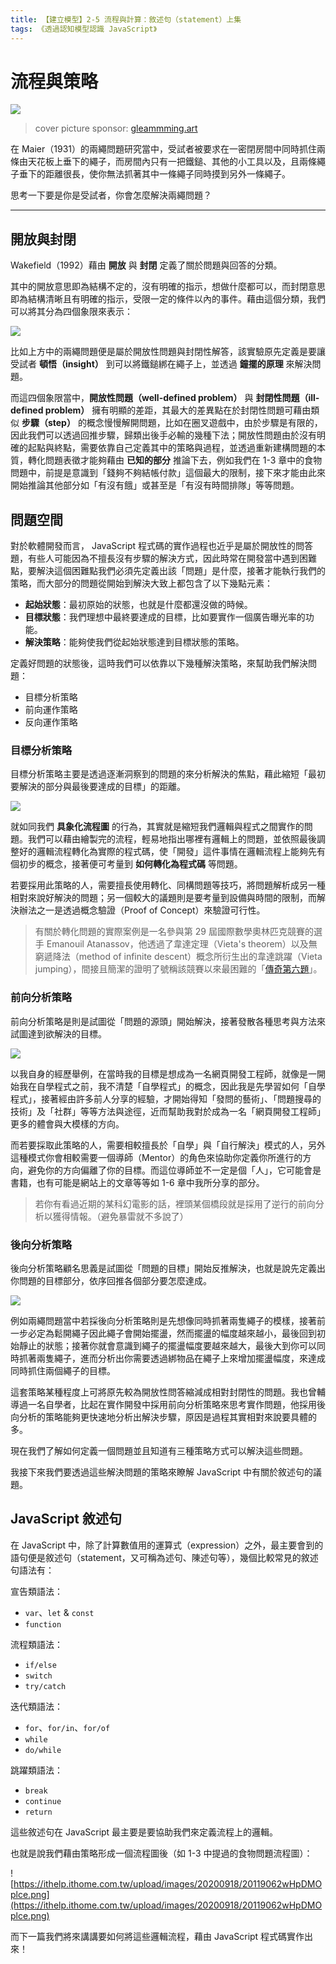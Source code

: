 ```yaml
---
title: 【建立模型】2-5 流程與計算：敘述句（statement）上集
tags: 《透過認知模型認識 JavaScript》
---
```


# 流程與策略

![](https://i.imgur.com/iiR1jdN.jpg)
> cover picture sponsor: [gleammming.art](https://www.instagram.com/gleammming.art/?hl=zh-tw)

在 Maier（1931）的兩繩問題研究當中，受試者被要求在一密閉房間中同時抓住兩條由天花板上垂下的繩子，而房間內只有一把鐵鎚、其他的小工具以及，且兩條繩子垂下的距離很長，使你無法抓著其中一條繩子同時摸到另外一條繩子。

思考一下要是你是受試者，你會怎麼解決兩繩問題？

---

## 開放與封閉

Wakefield（1992）藉由 **開放** 與 **封閉** 定義了關於問題與回答的分類。

其中的開放意思即為結構不定的，沒有明確的指示，想做什麼都可以，而封閉意思即為結構清晰且有明確的指示，受限一定的條件以內的事件。藉由這個分類，我們可以將其分為四個象限來表示：

![](https://i.imgur.com/q1uQikx.png)

比如上方中的兩繩問題便是屬於開放性問題與封閉性解答，該實驗原先定義是要讓受試者 **頓悟（insight）** 到可以將鐵鎚綁在繩子上，並透過 **鐘擺的原理** 來解決問題。

而這四個象限當中，**開放性問題（well-defined problem）** 與 **封閉性問題（ill-defined problem）** 擁有明顯的差距，其最大的差異點在於封閉性問題可藉由類似 **步驟（step）** 的概念慢慢解開問題，比如在圈叉遊戲中，由於步驟是有限的，因此我們可以透過回推步驟，歸類出後手必輸的幾種下法；開放性問題由於沒有明確的起點與終點，需要依靠自己定義其中的策略與過程，並透過重新建構問題的本質，轉化問題表徵才能夠藉由 **已知的部分** 推論下去，例如我們在 1-3 章中的食物問題中，前提是意識到「錢夠不夠結帳付款」這個最大的限制，接下來才能由此來開始推論其他部分如「有沒有餓」或甚至是「有沒有時間排隊」等等問題。

## 問題空間

對於軟體開發而言， JavaScript 程式碼的實作過程也近乎是屬於開放性的問答題，有些人可能因為不擅長沒有步驟的解決方式，因此時常在開發當中遇到困難點，要解決這個困難點我們必須先定義出該「問題」是什麼，接著才能執行我們的策略，而大部分的問題從開始到解決大致上都包含了以下幾點元素：

- **起始狀態**：最初原始的狀態，也就是什麼都還沒做的時候。
- **目標狀態**：我們理想中最終要達成的目標，比如要實作一個廣告曝光率的功能。
- **解決策略**：能夠使我們從起始狀態達到目標狀態的策略。

定義好問題的狀態後，這時我們可以依靠以下幾種解決策略，來幫助我們解決問題：

- 目標分析策略
- 前向運作策略
- 反向運作策略

### 目標分析策略

目標分析策略主要是透過逐漸洞察到的問題的來分析解決的焦點，藉此縮短「最初要解決的部分與最後要達成的目標」的距離。

![](https://i.imgur.com/evrUB3y.png)

就如同我們 **具象化流程圖** 的行為，其實就是縮短我們邏輯與程式之間實作的問題。我們可以藉由繪製完的流程，輕易地指出哪裡有邏輯上的問題，並依照最後調整好的邏輯流程轉化為實際的程式碼，使「開發」這件事情在邏輯流程上能夠先有個初步的概念，接著便可考量到 **如何轉化為程式碼** 等問題。

若要採用此策略的人，需要擅長使用轉化、同構問題等技巧，將問題解析成另一種相對來說好解決的問題；另一個較大的議題則是要考量到設備與時間的限制，而解決辦法之一是透過概念驗證（Proof of Concept）來驗證可行性。

> 有關於轉化問題的實際案例是一名參與第 29 屆國際數學奧林匹克競賽的選手 Emanouil Atanassov，他透過了韋達定理（Vieta's theorem）以及無窮遞降法（method of infinite descent）概念所衍生出的韋達跳躍（Vieta jumping），間接且簡潔的證明了號稱該競賽以來最困難的「[傳奇第六題](https://www.thenewslens.com/article/131455)」。

### 前向分析策略

前向分析策略是則是試圖從「問題的源頭」開始解決，接著發散各種思考與方法來試圖達到欲解決的目標。

![](https://i.imgur.com/gXtPOvV.png)

以我自身的經歷舉例，在當時我的目標是想成為一名網頁開發工程師，就像是一開始我在自學程式之前，我不清楚「自學程式」的概念，因此我是先學習如何「自學程式」，接著經由許多前人分享的經驗，才開始得知「發問的藝術」、「問題搜尋的技術」及「社群」等等方法與途徑，近而幫助我對於成為一名「網頁開發工程師」更多的體會與大模樣的方向。

而若要採取此策略的人，需要相較擅長於「自學」與「自行解決」模式的人，另外這種模式你會相較需要一個導師（Mentor）的角色來協助你定義你所進行的方向，避免你的方向偏離了你的目標。而這位導師並不一定是個「人」，它可能會是書籍，也有可能是網站上的文章等等如 1-6 章中我所分享的部分。

> 若你有看過近期的某科幻電影的話，裡頭某個橋段就是採用了逆行的前向分析以獲得情報。（避免暴雷就不多說了）

### 後向分析策略

後向分析策略顧名思義是試圖從「問題的目標」開始反推解決，也就是說先定義出你問題的目標部分，依序回推各個部分要怎麼達成。

![](https://i.imgur.com/iZRuMmO.png)

例如兩繩問題當中若採後向分析策略則是先想像同時抓著兩隻繩子的模樣，接著前一步必定為鬆開繩子因此繩子會開始擺盪，然而擺盪的幅度越來越小，最後回到初始靜止的狀態；接著你就會意識到繩子的擺盪幅度要越來越大，最後大到你可以同時抓著兩隻繩子，進而分析出你需要透過綁物品在繩子上來增加擺盪幅度，來達成同時抓住兩個繩子的目標。

這套策略某種程度上可將原先較為開放性問答縮減成相對封閉性的問題。我也曾輔導過一名自學者，比起在實作開發中採用前向分析策略來思考實作問題，他採用後向分析的策略能夠更快速地分析出解決步驟，原因是過程其實相對來說要具體的多。

現在我們了解如何定義一個問題並且知道有三種策略方式可以解決這些問題。

我接下來我們要透過這些解決問題的策略來瞭解 JavaScript 中有關於敘述句的議題。

## JavaScript 敘述句

在 JavaScript 中，除了計算數值用的運算式（expression）之外，最主要會到的語句便是敘述句（statement，又可稱為述句、陳述句等），幾個比較常見的敘述句語法有：

宣告類語法：
- `var`、`let` & `const`
- `function`

流程類語法：
- `if/else`
- `switch`
- `try/catch`

迭代類語法：
- `for`、`for/in`、`for/of`
- `while`
- `do/while`

跳躍類語法：
- `break`
- `continue`
- `return`

這些敘述句在 JavaScript 最主要是要協助我們來定義流程上的邏輯。

也就是說我們藉由策略形成一個流程圖後（如 1-3 中提過的食物問題流程圖）：

![https://ithelp.ithome.com.tw/upload/images/20200918/20119062wHpDMOplce.png](https://ithelp.ithome.com.tw/upload/images/20200918/20119062wHpDMOplce.png)

而下一篇我們將來講講要如何將這些邏輯流程，藉由 JavaScript 程式碼實作出來！
